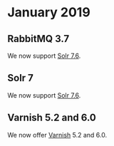 # January 2019

## RabbitMQ 3.7

We now support [Solr 7.6](/configuration/services/solr.md).

## Solr 7

We now support [Solr 7.6](/configuration/services/solr.md).

## Varnish 5.2 and 6.0

We now offer [Varnish](/configuration/services/varnish.md) 5.2 and 6.0.
